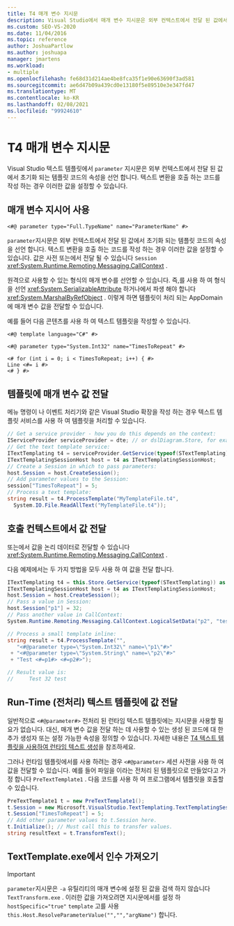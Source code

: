 ```yaml
---
title: T4 매개 변수 지시문
description: Visual Studio에서 매개 변수 지시문은 외부 컨텍스트에서 전달 된 값에서 초기화 되는 템플릿 코드의 속성을 선언 하는 방법에 대해 알아봅니다.
ms.custom: SEO-VS-2020
ms.date: 11/04/2016
ms.topic: reference
author: JoshuaPartlow
ms.author: joshuapa
manager: jmartens
ms.workload:
- multiple
ms.openlocfilehash: fe68d31d214ae4be8fca35f1e90e63690f3ad581
ms.sourcegitcommit: ae6d47b09a439cd0e13180f5e89510e3e347fd47
ms.translationtype: MT
ms.contentlocale: ko-KR
ms.lasthandoff: 02/08/2021
ms.locfileid: "99924610"
---
```

# <a name="t4-parameter-directive"></a>T4 매개 변수 지시문

Visual Studio 텍스트 템플릿에서 `parameter` 지시문은 외부 컨텍스트에서 전달 된 값에서 초기화 되는 템플릿 코드의 속성을 선언 합니다. 텍스트 변환을 호출 하는 코드를 작성 하는 경우 이러한 값을 설정할 수 있습니다.

## <a name="using-the-parameter-directive"></a>매개 변수 지시어 사용

```
<#@ parameter type="Full.TypeName" name="ParameterName" #>
```

 `parameter`지시문은 외부 컨텍스트에서 전달 된 값에서 초기화 되는 템플릿 코드의 속성을 선언 합니다. 텍스트 변환을 호출 하는 코드를 작성 하는 경우 이러한 값을 설정할 수 있습니다. 값은 사전 또는에서 전달 될 수 있습니다 `Session` <xref:System.Runtime.Remoting.Messaging.CallContext> .

 원격으로 사용할 수 있는 형식의 매개 변수를 선언할 수 있습니다. 즉,를 사용 하 여 형식을 선언 <xref:System.SerializableAttribute> 하거나에서 파생 해야 합니다 <xref:System.MarshalByRefObject> . 이렇게 하면 템플릿이 처리 되는 AppDomain에 매개 변수 값을 전달할 수 있습니다.

 예를 들어 다음 콘텐츠를 사용 하 여 텍스트 템플릿을 작성할 수 있습니다.

```
<#@ template language="C#" #>

<#@ parameter type="System.Int32" name="TimesToRepeat" #>

<# for (int i = 0; i < TimesToRepeat; i++) { #>
Line <#= i #>
<# } #>
```

## <a name="passing-parameter-values-to-a-template"></a>템플릿에 매개 변수 값 전달
 메뉴 명령이 나 이벤트 처리기와 같은 Visual Studio 확장을 작성 하는 경우 텍스트 템플릿 서비스를 사용 하 여 템플릿을 처리할 수 있습니다.

```csharp
// Get a service provider - how you do this depends on the context:
IServiceProvider serviceProvider = dte; // or dslDiagram.Store, for example
// Get the text template service:
ITextTemplating t4 = serviceProvider.GetService(typeof(STextTemplating)) as ITextTemplating;
ITextTemplatingSessionHost host = t4 as ITextTemplatingSessionHost;
// Create a Session in which to pass parameters:
host.Session = host.CreateSession();
// Add parameter values to the Session:
session["TimesToRepeat"] = 5;
// Process a text template:
string result = t4.ProcessTemplate("MyTemplateFile.t4",
  System.IO.File.ReadAllText("MyTemplateFile.t4"));
```

## <a name="passing-values-in-the-call-context"></a>호출 컨텍스트에서 값 전달
 또는에서 값을 논리 데이터로 전달할 수 있습니다 <xref:System.Runtime.Remoting.Messaging.CallContext> .

 다음 예제에서는 두 가지 방법을 모두 사용 하 여 값을 전달 합니다.

```csharp
ITextTemplating t4 = this.Store.GetService(typeof(STextTemplating)) as ITextTemplating;
ITextTemplatingSessionHost host = t4 as ITextTemplatingSessionHost;
host.Session = host.CreateSession();
// Pass a value in Session:
host.Session["p1"] = 32;
// Pass another value in CallContext:
System.Runtime.Remoting.Messaging.CallContext.LogicalSetData("p2", "test");

// Process a small template inline:
string result = t4.ProcessTemplate("",
   "<#@parameter type=\"System.Int32\" name=\"p1\"#>"
 + "<#@parameter type=\"System.String\" name=\"p2\"#>"
 + "Test <#=p1#> <#=p2#>");

// Result value is:
//     Test 32 test
```

## <a name="passing-values-to-a-run-time-preprocessed-text-template"></a>Run-Time (전처리) 텍스트 템플릿에 값 전달
 일반적으로 `<#@parameter#>` 전처리 된 런타임 텍스트 템플릿에는 지시문을 사용할 필요가 없습니다. 대신, 매개 변수 값을 전달 하는 데 사용할 수 있는 생성 된 코드에 대 한 추가 생성자 또는 설정 가능한 속성을 정의할 수 있습니다. 자세한 내용은 [T4 텍스트 템플릿을 사용하여 런타임 텍스트 생성](../modeling/run-time-text-generation-with-t4-text-templates.md)을 참조하세요.

 그러나 런타임 템플릿에서를 사용 하려는 경우 `<#@parameter>` 세션 사전을 사용 하 여 값을 전달할 수 있습니다. 예를 들어 파일을 이라는 전처리 된 템플릿으로 만들었다고 가정 합니다 `PreTextTemplate1` . 다음 코드를 사용 하 여 프로그램에서 템플릿을 호출할 수 있습니다.

```csharp
PreTextTemplate1 t = new PreTextTemplate1();
t.Session = new Microsoft.VisualStudio.TextTemplating.TextTemplatingSession();
t.Session["TimesToRepeat"] = 5;
// Add other parameter values to t.Session here.
t.Initialize(); // Must call this to transfer values.
string resultText = t.TransformText();
```

## <a name="obtaining-arguments-from-texttemplateexe"></a>TextTemplate.exe에서 인수 가져오기

> [!IMPORTANT]
> `parameter`지시문은 `-a` 유틸리티의 매개 변수에 설정 된 값을 검색 하지 않습니다 `TextTransform.exe` . 이러한 값을 가져오려면 지시문에서를 설정 하 `hostSpecific="true"` `template` 고를 사용 `this.Host.ResolveParameterValue("","","argName")` 합니다.
